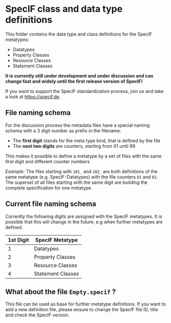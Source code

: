 SpecIF class and data type definitions
===========================
This folder contains the data type and class definitions for the SpecIF metatypes:
* Datatypes
* Property Classes
* Resource Classes
* Statement Classes

<b>It is currently still under development and under discussion and can change fast and widely until the first release version of SpecIF!</b>

If you want to support the SpecIF standardization process, join us and take a look at https://specif.de.

## File naming schema
For the discussion process the metadata files have a special naming schema with a 3 digit number as prefix in the filename:

* The **first digit** stands for the meta type kind, that is defined by the file
* The **next two digits** are counters, starting from 01 until 99

This makes it possible to define a metatype by a set of files with the same first digit and different counter numbers

<i>Example:</i> The files starting with `101_` and `102_` are both definitions of the same metatype (e.g. SpecIF-Datatypes) with the file counters `01` and `02`. The superset of all files starting with the same digit are building the complete specification for one metatype.

## Current file naming schema
Currently the following digits are assigned with the SpecIF metatypes. It is possible that this will change in the future, e.g when further metatypes are defined.

|1st Digit|SpecIF Metatype|
| ----|---------------|
|   1 | Datatypes     |
|   2 | Property Classes |
|   3 | Resource Classes |
|   4 | Statement Classes |


## What about the file `Empty.specif` ?

This file can be used as base for further metatype definitions. If you want to add a new definition file, please ensure to change the SpecIF file ID, title and check the SpecIF version.
